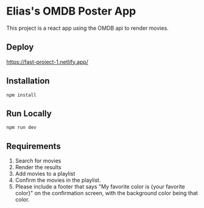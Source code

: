 # Elias's OMDB Poster App

This project is a react app using the OMDB api to render movies.

## Deploy

https://fast-project-1.netlify.app/

## Installation

```
npm install
```

## Run Locally

```
npm run dev
```

## Requirements

1. Search for movies
2. Render the results
3. Add movies to a playlist
4. Confirm the movies in the playlist.
5. Please include a footer that says "My favorite color is {your favorite color}" on the confirmation screen, with the background color being that color.
